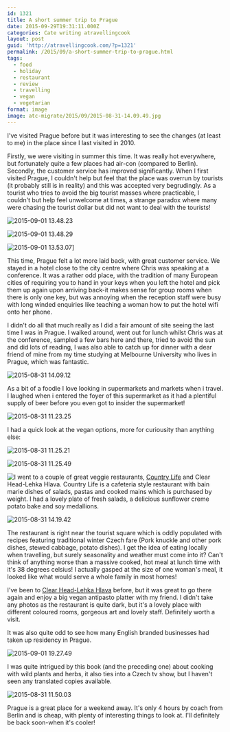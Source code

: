```yaml
---
id: 1321
title: A short summer trip to Prague
date: 2015-09-29T19:31:11.000Z
categories: Cate writing atravellingcook
layout: post
guid: 'http://atravellingcook.com/?p=1321'
permalink: /2015/09/a-short-summer-trip-to-prague.html
tags:
  - food
  - holiday
  - restaurant
  - review
  - travelling
  - vegan
  - vegetarian
format: image
image: atc-migrate/2015/09/2015-08-31-14.09.49.jpg
---
```


I've visited Prague before but it was interesting to see the changes (at least to me) in the place since I last visited in 2010.

Firstly, we were visiting in summer this time. It was really hot everywhere, but fortunately quite a few places had air-con (compared to Berlin). Secondly, the customer service has improved significantly. When I first visited Prague, I couldn't help but feel that the place was overrun by tourists (it probably still is in reality) and this was accepted very begrudingly. As a tourist who tries to avoid the big tourist masses where practicable, I couldn't but help feel unwelcome at times, a strange paradox where many were chasing the tourist dollar but did not want to deal with the tourists!

![2015-09-01 13.48.23](/images/atc-migrate/2015/09/2015-09-01-13.48.231.jpg)

![2015-09-01 13.48.29](/images/atc-migrate/2015/09/2015-09-01-13.48.291.jpg)

![2015-09-01 13.53.07](/images/atc-migrate/2015/09/2015-09-01-13.53.071.jpg)]

This time, Prague felt a lot more laid back, with great customer service. We stayed in a hotel close to the city centre where Chris was speaking at a conference. It was a rather odd place, with the tradition of many European cities of requiring you to hand in your keys when you left the hotel and pick them up again upon arriving back-it makes sense for group rooms when there is only one key, but was annoying when the reception staff were busy with long winded enquiries like teaching a woman how to put the hotel wifi onto her phone.

I didn't do all that much really as I did a fair amount of site seeing the last time I was in Prague. I walked around, went out for lunch whilst Chris was at the conference, sampled a few bars here and there, tried to avoid the sun and did lots of reading, I was also able to catch up for dinner with a dear friend of mine from my time studying at Melbourne University who lives in Prague, which was fantastic.

![2015-08-31 14.09.12](/images/atc-migrate/2015/09/2015-08-31-14.09.12.jpg)

As a bit of a foodie I love looking in supermarkets and markets when i travel. I laughed when i entered the foyer of this supermarket as it had a plentiful supply of beer before you even got to insider the supermarket!

![2015-08-31 11.23.25](/images/atc-migrate/2015/09/2015-08-31-11.23.25.jpg)

I had a quick look at the vegan options, more for curiousity than anything else:

![2015-08-31 11.25.21](/images/atc-migrate/2015/09/2015-08-31-11.25.21.jpg)

![2015-08-31 11.25.49](/images/atc-migrate/2015/09/2015-08-31-11.25.49.jpg)

![I](/images/atc-migrate/2015/09/2015-08-31-11.33.02.jpg) went to a couple of great veggie restaurants, [Country Life](http://www.happycow.net/reviews/country-life-melantrichova-prague-5924) and Clear Head-Lehka Hlava. Country Life is a cafeteria style restaurant with bain marie dishes of salads, pastas and cooked mains which is purchased by weight. I had a lovely plate of fresh salads, a delicious sunflower creme potato bake and soy medallions.

![2015-08-31 14.19.42](/images/atc-migrate/2015/09/2015-08-31-14.19.421.jpg)

The restaurant is right near the tourist square which is oddly populated with recipes featuring traditional winter Czech fare (Pork knuckle and other pork dishes, stewed cabbage, potato dishes). I get the idea of eating locally when travelling, but surely seasonality and weather must come into it? Can't think of anything worse than a massive cooked, hot meal at lunch time with it's 38 degrees celsius! I actually gasped at the size of one woman's meal, it looked like what would serve a whole family in most homes!

I've been to [Clear Head-Lehka Hlava](http://www.lehkahlava.cz/) before, but it was great to go there again and enjoy a big vegan antipasto platter with my friend. I didn't take any photos as the restaurant is quite dark, but it's a lovely place with different coloured rooms, gorgeous art and lovely staff. Definitely worth a visit.

It was also quite odd to see how many English branded businesses had taken up residency in Prague.

![2015-09-01 19.27.49](/images/atc-migrate/2015/09/2015-09-01-19.27.49.jpg)

I was quite intrigued by this book (and the preceding one) about cooking with wild plants and herbs, it also ties into a Czech tv show, but I haven't seen any translated copies available.

![2015-08-31 11.50.03](/images/atc-migrate/2015/09/2015-08-31-11.50.03.jpg)

Prague is a great place for a weekend away. It's only 4 hours by coach from Berlin and is cheap, with plenty of interesting things to look at. I'll definitely be back soon-when it's cooler!
